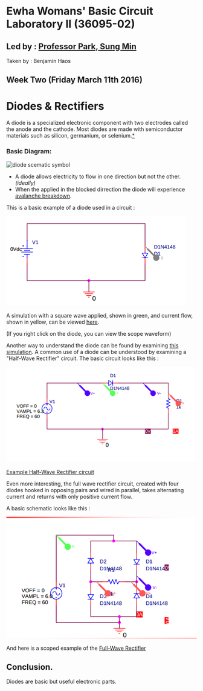 # Ewha Womans' Basic Circuit Laboratory II (36095-02)

## Led by : [Professor Park, Sung Min](https://www.researchgate.net/profile/Sung_Park15)

Taken by : Benjamin Haos

## Week Two (Friday March 11th 2016)

# Diodes & Rectifiers

A diode is a specialized electronic component with two electrodes called the anode and the cathode. Most diodes are made with semiconductor materials such as silicon, germanium, or selenium.[*](https://www.google.com/search?sourceid=chrome-psyapi2&ion=1&espv=2&ie=UTF-8&q=diode&oq=Diod&aqs=chrome.1.69i57j0l5.2622j0j7)

### Basic Diagram:

![diode scematic symbol](https://cdn.sparkfun.com/assets/d/6/b/f/a/5171b6bece395ff53c000000.PNG)

* A diode allows electricity to flow in one direction but not the other. *(ideally)*
* When the applied in the blocked dirrection the diode will experience [avalanche breakdown](https://en.wikipedia.org/wiki/Avalanche_breakdown).

This is a basic example of a diode used in a circuit :

![image from handout](img/lab2_schematic_to_sim.png)

A simulation with a square wave applied, shown in green, and current flow, shown in yellow, can be viewed [here](http://lushprojects.com/circuitjs/circuitjs.html?cct=$+1+0.000005+10.200277308269968+50+5+50%0Aw+336+112+576+112+0%0Aw+336+272+576+272+0%0Ag+576+272+576+384+0%0Av+336+112+336+272+0+2+40+5+0+0+0.5%0Ad+576+112+576+272+1+0.805904783%0Ao+4+64+0+551+5+1.130782121458166e+73+0+-1%0A).

(If you right click on the diode, you can view the scope waveform)

Another way to understand the diode can be found by examining [this simulation](http://lushprojects.com/circuitjs/circuitjs.html?cct=$+1+0.000005+13.097415321081858+55+5+50%0Av+240+352+240+128+0+1+40+5+0+0+0.5%0Ar+544+128+544+352+0+640%0Ad+240+128+544+128+1+0.805904783%0Aw+240+352+544+352+0%0Ao+0+64+0+35+5+0.0125+0+-1%0Ao+1+64+0+35+5+0.0125+1+-1%0A).
A common use of a diode can be understood by examining a "Half-Wave Rectifier" circuit. The basic circuit looks like this :

![image from handout](img/half_wave_rectifier_schematic_to_sim.png)

[Example Half-Wave Rectifier circuit](http://lushprojects.com/circuitjs/circuitjs.html?cct=$+1+0.000005+13.097415321081858+55+5+50%0Av+240+352+240+128+0+1+40+5+0+0+0.5%0Ar+544+128+544+352+0+640%0Ad+240+128+544+128+1+0.805904783%0Aw+240+352+544+352+0%0Ao+0+64+0+35+5+0.0125+0+-1%0Ao+1+64+0+35+5+0.0125+1+-1%0A)

Even more interesting, the full wave rectifier circuit, created with four diodes hooked in opposing pairs and wired in parallel, takes alternating current and returns with only positive current flow.

A basic schematic looks like this :

![image from handout](img/full_wave_rectifier_schematic_to_sim.png)

And here is a scoped example of the 
[Full-Wave Rectifier](http://lushprojects.com/circuitjs/circuitjs.html?cct=$+1+0.000005+10.200277308269968+53+5+50%0Av+240+384+240+96+0+1+40+5+0+0+0.5%0Aw+240+96+384+96+0%0Aw+384+96+384+160+0%0Ad+384+160+448+224+1+0.805904783%0Ad+384+288+448+224+1+0.805904783%0Ad+320+224+384+160+1+0.805904783%0Ad+320+224+384+288+1+0.805904783%0Aw+384+288+384+384+0%0Aw+384+384+240+384+0%0Aw+320+224+320+320+0%0Aw+448+224+496+224+0%0Aw+320+320+496+320+0%0Ar+496+224+496+320+0+100%0Ax+543+280+580+283+0+20+load%0Ao+0+64+0+35+10+0.05+0+-1%0Ao+12+64+0+35+5+0.05+1+-1%0A)

## Conclusion.

Diodes are basic but useful electronic parts.


